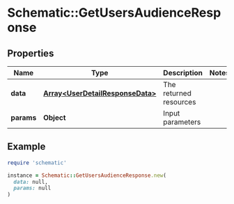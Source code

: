 # Schematic::GetUsersAudienceResponse

## Properties

| Name | Type | Description | Notes |
| ---- | ---- | ----------- | ----- |
| **data** | [**Array&lt;UserDetailResponseData&gt;**](UserDetailResponseData.md) | The returned resources |  |
| **params** | **Object** | Input parameters |  |

## Example

```ruby
require 'schematic'

instance = Schematic::GetUsersAudienceResponse.new(
  data: null,
  params: null
)
```

